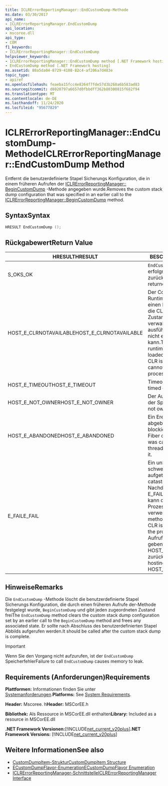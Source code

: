 ```yaml
---
title: ICLRErrorReportingManager::EndCustomDump-Methode
ms.date: 03/30/2017
api_name:
- ICLRErrorReportingManager.EndCustomDump
api_location:
- mscoree.dll
api_type:
- COM
f1_keywords:
- ICLRErrorReportingManager::EndCustomDump
helpviewer_keywords:
- ICLRErrorReportingManager::EndCustomDump method [.NET Framework hosting]
- EndCustomDump method [.NET Framework hosting]
ms.assetid: 88a5da04-8729-4108-82c4-af206a7d483e
topic_type:
- apiref
ms.openlocfilehash: feaeba15fcc4e8264f7fde57d3b268a6b583ad83
ms.sourcegitcommit: d8020797a6657d0fbbdff362b80300815f682f94
ms.translationtype: MT
ms.contentlocale: de-DE
ms.lasthandoff: 11/24/2020
ms.locfileid: "95677829"
---
```

# <a name="iclrerrorreportingmanagerendcustomdump-method"></a><span data-ttu-id="90e7d-102">ICLRErrorReportingManager::EndCustomDump-Methode</span><span class="sxs-lookup"><span data-stu-id="90e7d-102">ICLRErrorReportingManager::EndCustomDump Method</span></span>

<span data-ttu-id="90e7d-103">Entfernt die benutzerdefinierte Stapel Sicherungs Konfiguration, die in einem früheren Aufrufen der [ICLRErrorReportingManager:: BeginCustomDump](iclrerrorreportingmanager-begincustomdump-method.md) -Methode angegeben wurde.</span><span class="sxs-lookup"><span data-stu-id="90e7d-103">Removes the custom stack dump configuration that was specified in an earlier call to the [ICLRErrorReportingManager::BeginCustomDump](iclrerrorreportingmanager-begincustomdump-method.md) method.</span></span>  
  
## <a name="syntax"></a><span data-ttu-id="90e7d-104">Syntax</span><span class="sxs-lookup"><span data-stu-id="90e7d-104">Syntax</span></span>  
  
```cpp  
HRESULT EndCustomDump ();  
```  
  
## <a name="return-value"></a><span data-ttu-id="90e7d-105">Rückgabewert</span><span class="sxs-lookup"><span data-stu-id="90e7d-105">Return Value</span></span>  
  
|<span data-ttu-id="90e7d-106">HRESULT</span><span class="sxs-lookup"><span data-stu-id="90e7d-106">HRESULT</span></span>|<span data-ttu-id="90e7d-107">BESCHREIBUNG</span><span class="sxs-lookup"><span data-stu-id="90e7d-107">Description</span></span>|  
|-------------|-----------------|  
|<span data-ttu-id="90e7d-108">S_OK</span><span class="sxs-lookup"><span data-stu-id="90e7d-108">S_OK</span></span>|<span data-ttu-id="90e7d-109">`EndCustomDump` wurde erfolgreich zurückgegeben.</span><span class="sxs-lookup"><span data-stu-id="90e7d-109">`EndCustomDump` returned successfully.</span></span>|  
|<span data-ttu-id="90e7d-110">HOST_E_CLRNOTAVAILABLE</span><span class="sxs-lookup"><span data-stu-id="90e7d-110">HOST_E_CLRNOTAVAILABLE</span></span>|<span data-ttu-id="90e7d-111">Der Common Language Runtime (CLR) wurde nicht in einen Prozess geladen, oder die CLR befindet sich in einem Zustand, in dem Sie verwalteten Code nicht ausführen oder den-Befehl nicht erfolgreich verarbeiten kann.</span><span class="sxs-lookup"><span data-stu-id="90e7d-111">The common language runtime (CLR) has not been loaded into a process, or the CLR is in a state in which it cannot run managed code or process the call successfully.</span></span>|  
|<span data-ttu-id="90e7d-112">HOST_E_TIMEOUT</span><span class="sxs-lookup"><span data-stu-id="90e7d-112">HOST_E_TIMEOUT</span></span>|<span data-ttu-id="90e7d-113">Timeout des Aufrufes.</span><span class="sxs-lookup"><span data-stu-id="90e7d-113">The call timed out.</span></span>|  
|<span data-ttu-id="90e7d-114">HOST_E_NOT_OWNER</span><span class="sxs-lookup"><span data-stu-id="90e7d-114">HOST_E_NOT_OWNER</span></span>|<span data-ttu-id="90e7d-115">Der Aufrufer ist nicht Besitzer der Sperre.</span><span class="sxs-lookup"><span data-stu-id="90e7d-115">The caller does not own the lock.</span></span>|  
|<span data-ttu-id="90e7d-116">HOST_E_ABANDONED</span><span class="sxs-lookup"><span data-stu-id="90e7d-116">HOST_E_ABANDONED</span></span>|<span data-ttu-id="90e7d-117">Ein Ereignis wurde abgebrochen, während ein blockierter Thread oder eine Fiber darauf wartete.</span><span class="sxs-lookup"><span data-stu-id="90e7d-117">An event was canceled while a blocked thread or fiber was waiting on it.</span></span>|  
|<span data-ttu-id="90e7d-118">E_FAIL</span><span class="sxs-lookup"><span data-stu-id="90e7d-118">E_FAIL</span></span>|<span data-ttu-id="90e7d-119">Ein unbekannter schwerwiegender Fehler ist aufgetreten.</span><span class="sxs-lookup"><span data-stu-id="90e7d-119">An unknown catastrophic failure occurred.</span></span> <span data-ttu-id="90e7d-120">Nachdem eine Methode E_FAIL zurückgegeben hat, kann die CLR innerhalb des Prozesses nicht mehr verwendet werden.</span><span class="sxs-lookup"><span data-stu-id="90e7d-120">After a method returns E_FAIL, the CLR is no longer usable within the process.</span></span> <span data-ttu-id="90e7d-121">Nachfolgende Aufrufe von Hostingmethoden geben HOST_E_CLRNOTAVAILABLE zurück.</span><span class="sxs-lookup"><span data-stu-id="90e7d-121">Subsequent calls to hosting methods return HOST_E_CLRNOTAVAILABLE.</span></span>|  
  
## <a name="remarks"></a><span data-ttu-id="90e7d-122">Hinweise</span><span class="sxs-lookup"><span data-stu-id="90e7d-122">Remarks</span></span>  

 <span data-ttu-id="90e7d-123">Die `EndCustomDump` -Methode löscht die benutzerdefinierte Stapel Sicherungs Konfiguration, die durch einen früheren Aufrufe der-Methode festgelegt wurde, `BeginCustomDump` und gibt jeden zugeordneten Zustand frei</span><span class="sxs-lookup"><span data-stu-id="90e7d-123">The `EndCustomDump` method clears the custom stack dump configuration set by an earlier call to the `BeginCustomDump` method and frees any associated state.</span></span> <span data-ttu-id="90e7d-124">Er sollte nach Abschluss des benutzerdefinierten Stapel Abbilds aufgerufen werden.</span><span class="sxs-lookup"><span data-stu-id="90e7d-124">It should be called after the custom stack dump is complete.</span></span>  
  
> [!IMPORTANT]
> <span data-ttu-id="90e7d-125">Wenn Sie den Vorgang nicht aufzurufen, ist der `EndCustomDump` Speicherfehler</span><span class="sxs-lookup"><span data-stu-id="90e7d-125">Failure to call `EndCustomDump` causes memory to leak.</span></span>  
  
## <a name="requirements"></a><span data-ttu-id="90e7d-126">Requirements (Anforderungen)</span><span class="sxs-lookup"><span data-stu-id="90e7d-126">Requirements</span></span>  

 <span data-ttu-id="90e7d-127">**Plattformen:** Informationen finden Sie unter [Systemanforderungen](../../get-started/system-requirements.md).</span><span class="sxs-lookup"><span data-stu-id="90e7d-127">**Platforms:** See [System Requirements](../../get-started/system-requirements.md).</span></span>  
  
 <span data-ttu-id="90e7d-128">**Header:** Mscoree. h</span><span class="sxs-lookup"><span data-stu-id="90e7d-128">**Header:** MSCorEE.h</span></span>  
  
 <span data-ttu-id="90e7d-129">**Bibliothek:** Als Ressource in MSCorEE.dll enthalten</span><span class="sxs-lookup"><span data-stu-id="90e7d-129">**Library:** Included as a resource in MSCorEE.dll</span></span>  
  
 <span data-ttu-id="90e7d-130">**.NET Framework Versionen:**[!INCLUDE[net_current_v20plus](../../../../includes/net-current-v20plus-md.md)]</span><span class="sxs-lookup"><span data-stu-id="90e7d-130">**.NET Framework Versions:** [!INCLUDE[net_current_v20plus](../../../../includes/net-current-v20plus-md.md)]</span></span>  
  
## <a name="see-also"></a><span data-ttu-id="90e7d-131">Weitere Informationen</span><span class="sxs-lookup"><span data-stu-id="90e7d-131">See also</span></span>

- [<span data-ttu-id="90e7d-132">CustomDumpItem-Struktur</span><span class="sxs-lookup"><span data-stu-id="90e7d-132">CustomDumpItem Structure</span></span>](customdumpitem-structure.md)
- [<span data-ttu-id="90e7d-133">ECustomDumpFlavor-Enumeration</span><span class="sxs-lookup"><span data-stu-id="90e7d-133">ECustomDumpFlavor Enumeration</span></span>](ecustomdumpflavor-enumeration.md)
- [<span data-ttu-id="90e7d-134">ICLRErrorReportingManager-Schnittstelle</span><span class="sxs-lookup"><span data-stu-id="90e7d-134">ICLRErrorReportingManager Interface</span></span>](iclrerrorreportingmanager-interface.md)
